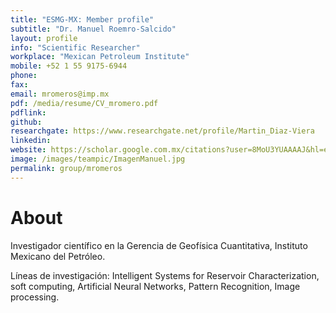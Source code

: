 ```yaml
---
title: "ESMG-MX: Member profile"
subtitle: "Dr. Manuel Roemro-Salcido"
layout: profile
info: "Scientific Researcher"
workplace: "Mexican Petroleum Institute"
mobile: +52 1 55 9175-6944 
phone: 
fax:  
email: mromeros@imp.mx
pdf: /media/resume/CV_mromero.pdf
pdflink: 
github: 
researchgate: https://www.researchgate.net/profile/Martin_Diaz-Viera
linkedin: 
website: https://scholar.google.com.mx/citations?user=8MoU3YUAAAAJ&hl=es
image: /images/teampic/ImagenManuel.jpg
permalink: group/mromeros
---
```


# About 

Investigador científico en la Gerencia de Geofísica Cuantitativa, Instituto Mexicano del Petróleo.

Líneas de investigación: Intelligent Systems for Reservoir Characterization, soft computing, Artificial Neural Networks, Pattern Recognition, Image processing.
